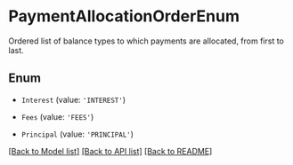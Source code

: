 # PaymentAllocationOrderEnum

Ordered list of balance types to which payments are allocated, from first to last.

## Enum

* `Interest` (value: `'INTEREST'`)

* `Fees` (value: `'FEES'`)

* `Principal` (value: `'PRINCIPAL'`)

[[Back to Model list]](../README.md#documentation-for-models) [[Back to API list]](../README.md#documentation-for-api-endpoints) [[Back to README]](../README.md)
